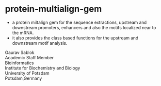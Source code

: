 # protein-multialign-gem

- a protein miltalign gem for the sequence extractions, upstream and downstream promoters, enhancers and also the motifs localized near to the mRNA.
- it also provides the class based functions for the upstream and downstream motif analysis.

Gaurav Sablok \
Academic Staff Member \
Bioinformatics \
Institute for Biochemistry and Biology \
University of Potsdam \
Potsdam,Germany

